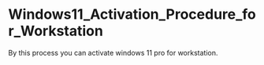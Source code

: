 # Windows11_Activation_Procedure_for_Workstation
By this process you can activate windows 11 pro for workstation.
